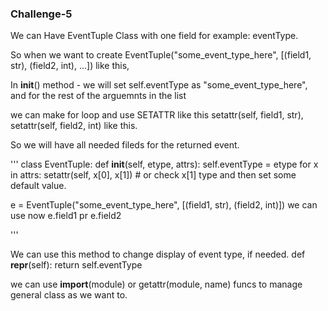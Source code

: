 ### Challenge-5
We can Have EventTuple Class with one field for example: eventType.

So when we want to create EventTuple("some_event_type_here", [(field1, str), (field2, int), ...]) like this,

In __init__() method - we will set self.eventType as "some_event_type_here", and for the rest of the arguemnts in the list

we can make for loop and use SETATTR like this setattr(self, field1, str), setattr(self, field2, int) like this.

So we will have all needed fileds for the returned event.

'''
class EventTuple:
    def __init__(self, etype, attrs):
        self.eventType = etype
        for x in attrs:
            setattr(self, x[0], x[1]) # or check x[1] type and then set some default value.

e = EventTuple("some_event_type_here", [(field1, str), (field2, int)])
we can use now e.field1 pr e.field2

'''


We can use this method to change display of event type, if needed.
def __repr__(self):
  return self.eventType

we can use __import__(module) or getattr(module, name) funcs to manage general class as we want to.
